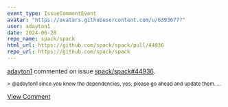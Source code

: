 ```yaml
---
event_type: IssueCommentEvent
avatar: "https://avatars.githubusercontent.com/u/6393677?"
user: adayton1
date: 2024-06-28
repo_name: spack/spack
html_url: https://github.com/spack/spack/pull/44936
repo_url: https://github.com/spack/spack
---
```


<a href='https://github.com/adayton1' target='_blank'>adayton1</a> commented on issue <a href='https://github.com/spack/spack/pull/44936' target='_blank'>spack/spack#44936</a>.

<small>> @adayton1 since you know the dependencies, yes, please go ahead and update them....</small>

<a href='https://github.com/spack/spack/pull/44936' target='_blank'>View Comment</a>